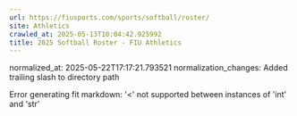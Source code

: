 ```yaml
---
url: https://fiusports.com/sports/softball/roster/
site: Athletics
crawled_at: 2025-05-13T10:04:42.925992
title: 2025 Softball Roster - FIU Athletics
---
```

normalized_at: 2025-05-22T17:17:21.793521
normalization_changes: Added trailing slash to directory path

Error generating fit markdown: '<' not supported between instances of 'int' and 'str'